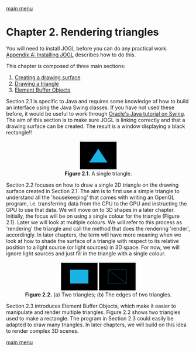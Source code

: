 [main menu](../README.md)

# Chapter 2. Rendering triangles

You will need to install JOGL before you can do any practical work. [Appendix A: Installing JOGL](appendixA.md) describes how to do this.

This chapter is composed of three main sections:

1. [Creating a drawing surface](ch2_1.md)
2. [Drawing a triangle](ch2_2.md)
3. [Element Buffer Objects](ch2_3.md)

Section 2.1 is specific to Java and requires some knowledge of how to build an interface using the Java Swing classes. If you have not used these before, it would be useful to work through [Oracle's Java tutorial on Swing](https://docs.oracle.com/javase/tutorial/uiswing/index.html). The aim of this section is to make sure JOGL is linking correctly and that a drawing surface can be created. The result is a window displaying a black rectangle!!

<p align="center">
  <img src="ch2_img/A02_output.png" alt="output from A02" width="100"><br>
  <strong>Figure 2.1.</strong> A single triangle.
</p>

<p></p>

[This is a comment that will be hidden.]: # 

Section 2.2 focuses on how to draw a single 2D triangle on the drawing surface created in Section 2.1. The aim is to first use a simple triangle to understand all the 'housekeeping' that comes with writing an OpenGL program, i.e. transferring data from the CPU to the GPU and instructing the GPU to use that data. We will move on to 3D shapes in a later chapter. Initially, the focus will be on using a single colour for the triangle (Figure 2.1). Later we will look at multiple colours. We will refer to this process as 'rendering' the triangle and call the method that does the rendering 'render', accordingly. In later chapters, the term will have more meaning when we look at how to shade the surface of a triangle with respect to its relative position to a light source (or light sources) in 3D space. For now, we will ignore light sources and just fill in the triangle with a single colour.

<p align="center">
  <img src="ch2_img/A03_output.png" alt="output from A03" width="100">&nbsp;<img src="ch2_img/A03_wireframe.jpg" alt="output from A03" width="100"><br>
  <strong>Figure 2.2.</strong> (a) Two triangles; (b) The edges of two triangles.
</p>

<p></p>

Section 2.3 introduces Element Buffer Objects, which make it easier to manipulate and render multiple triangles. Figure 2.2 shows two triangles used to make a rectangle. The program in Section 2.3 could easily be adapted to draw many triangles. In later chapters, we will build on this idea to render complex 3D scenes.

[main menu](../README.md)
